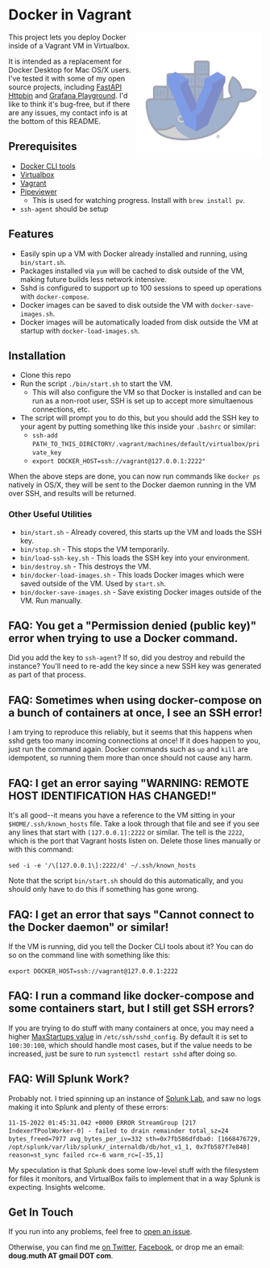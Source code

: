
# Docker in Vagrant

<img src="./img/logo.png" align="right" width="250" />

This project lets you deploy Docker inside of a Vagrant VM in Virtualbox.

It is intended as a replacement for Docker Desktop for Mac OS/X users.  I've tested it with some of my open source projects, including [FastAPI Httpbin](https://github.com/dmuth/fastapi-httpbin) and [Grafana Playground](https://github.com/dmuth/grafana-playground).  I'd like to think it's bug-free, but if there are any issues, my contact info is at the bottom of this README.


## Prerequisites

- [Docker CLI tools](https://formulae.brew.sh/formula/docker)
- [Virtualbox](https://www.virtualbox.org/)
- [Vagrant](https://www.vagrantup.com/)
- [Pipeviewer](https://catonmat.net/unix-utilities-pipe-viewer)
  - This is used for watching progress.  Install with `brew install pv`.
- `ssh-agent` should be setup


## Features

- Easily spin up a VM with Docker already installed and running, using `bin/start.sh`.
- Packages installed via `yum` will be cached to disk outside of the VM, making future builds less network intensive.
- Sshd is configured to support up to 100 sessions to speed up operations with `docker-compose`.
- Docker images can be saved to disk outside the VM with `docker-save-images.sh`.
- Docker images will be automatically loaded from disk outside the VM at startup with `docker-load-images.sh`.


## Installation

- Clone this repo
- Run the script `./bin/start.sh` to start the VM.
  - This will also configure the VM so that Docker is installed and can be run as a non-root user, SSH is set up to accept more simultaenous connections, etc.
- The script will prompt you to do this, but you should add the SSH key to your agent by putting something like this inside your `.bashrc` or similar:
  - `ssh-add PATH_TO_THIS_DIRECTORY/.vagrant/machines/default/virtualbox/private_key`
  - `export DOCKER_HOST=ssh://vagrant@127.0.0.1:2222"`

When the above steps are done, you can now run commands like `docker ps` natively in OS/X,
they will be sent to the Docker daemon running in the VM over SSH, and results will be returned.


### Other Useful Utilities

- `bin/start.sh` - Already covered, this starts up the VM and loads the SSH key.
- `bin/stop.sh`  - This stops the VM temporarily.
- `bin/load-ssh-key.sh` - This loads the SSH key into your environment.
- `bin/destroy.sh` - This destroys the VM.
- `bin/docker-load-images.sh` - This loads Docker images which were saved outside of the VM. Used by `start.sh`.
- `bin/docker-save-images.sh` - Save existing Docker images outside of the VM. Run manually.


## FAQ: You get a "Permission denied (public key)" error when trying to use a Docker command.

Did you add the key to `ssh-agent`?  If so, did you destroy and rebuild the instance?  You'll need to re-add the key since a new SSH key was generated as part of that process.


## FAQ: Sometimes when using docker-compose on a bunch of containers at once, I see an SSH error!

I am trying to reproduce this reliably, but it seems that this happens when sshd gets too many incoming connections at once!  If it does happen to you, just run the command again.  Docker commands such as `up` and `kill` are idempotent, so running them more than once should not cause any harm.


## FAQ: I get an error saying "WARNING: REMOTE HOST IDENTIFICATION HAS CHANGED!"

It's all good--it means you have a reference to the VM sitting in your `$HOME/.ssh/known_hosts` file.
Take a look through that file and see if you see any lines that start with `[127.0.0.1]:2222` or similar.
The tell is the `2222`, which is the port that Vagrant hosts listen on.  Delete those lines manually 
or with this command:

`sed -i -e '/\[127.0.0.1\]:2222/d' ~/.ssh/known_hosts`

Note that the script `bin/start.sh` should do this automatically, and you should only have to
do this if something has gone wrong.


## FAQ: I get an error that says "Cannot connect to the Docker daemon" or similar!

If the VM is running, did you tell the Docker CLI tools about it?  You can do so on the command
line with something like this:

`export DOCKER_HOST=ssh://vagrant@127.0.0.1:2222`


## FAQ: I run a command like docker-compose and some containers start, but I still get SSH errors?

If you are trying to do stuff with many containers at once, you may need a higher [MaxStartups value](https://stackoverflow.com/questions/4812134/in-sshd-configuration-what-does-maxstartups-103060-mean) in `/etc/ssh/sshd_config`.  By default it is set to `100:30:100`, which should handle most cases, but if the value needs to be increased, just be sure to run `systemctl restart sshd` after doing so.

## FAQ: Will Splunk Work?

Probably not.  I tried spinning up an instance of [Splunk Lab](https://github.com/dmuth/splunk-lab), and saw no logs making it into Splunk and plenty of these errors:

```
11-15-2022 01:45:31.042 +0000 ERROR StreamGroup [217 IndexerTPoolWorker-0] - failed to drain remainder total_sz=24 bytes_freed=7977 avg_bytes_per_iv=332 sth=0x7fb586dfdba0: [1668476729, /opt/splunk/var/lib/splunk/_internaldb/db/hot_v1_1, 0x7fb587f7e840] reason=st_sync failed rc=-6 warm_rc=[-35,1]
```

My speculation is that Splunk does some low-level stuff with the filesystem for files it monitors, and VirtualBox fails to implement that in a way Splunk is expecting.  Insights welcome.


## Get In Touch

If you run into any problems, feel free to [open an issue](https://github.com/dmuth/docker-in-vagrant/issues).

Otherwise, you can find me [on Twitter](https://twitter.com/dmuth), [Facebook](https://facebook.com/dmuth), or drop me an email: **doug.muth AT gmail DOT com**.




